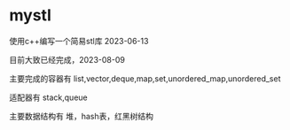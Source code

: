 # mystl
使用c++编写一个简易stl库 2023-06-13

目前大致已经完成，2023-08-09  

主要完成的容器有 list,vector,deque,map,set,unordered_map,unordered_set

适配器有 stack,queue

主要数据结构有 堆，hash表，红黑树结构

